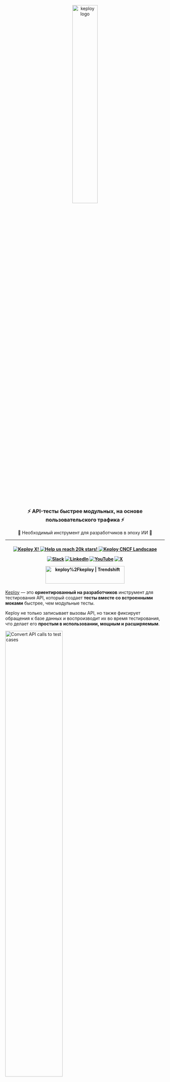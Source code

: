<p align="center">
  <img align="center" src="https://docs.keploy.io/img/keploy-logo-dark.svg?s=200&v=4" height="40%" width="40%"  alt="keploy logo"/>
</p>
<h3 align="center">
<b>
⚡️ API-тесты быстрее модульных, на основе пользовательского трафика ⚡️
</b>
</h3 >
<p align="center">
🌟 Необходимый инструмент для разработчиков в эпоху ИИ 🌟
</p>

---

<h4 align="center">

<a href="https://x.com/Keployio">
    <img src="https://img.shields.io/badge/follow-%40keployio-1DA1F2?logo=X&style=social" alt="Keploy X!" />
  </a>

<a href="https://github.com/Keploy/Keploy/">
   <img src="https://img.shields.io/github/stars/keploy/keploy?color=%23EAC54F&logo=github&label=Help%20us%20reach%2020K%20stars!%20Now%20at:" alt="Help us reach 20k stars!" />
</a>

<a href="https://landscape.cncf.io/?item=app-definition-and-development--continuous-integration-delivery--keploy">
    <img src="https://img.shields.io/badge/CNCF%20Landscape-5699C6?logo=cncf&style=social" alt="Keploy CNCF Landscape" />
  </a>

[![Slack](https://img.shields.io/badge/Slack-4A154B?style=for-the-badge&logo=slack&logoColor=white)](https://join.slack.com/t/keploy/shared_invite/zt-357qqm9b5-PbZRVu3Yt2rJIa6ofrwWNg)
[![LinkedIn](https://img.shields.io/badge/linkedin-%230077B5.svg?style=for-the-badge&logo=linkedin&logoColor=white)](https://www.linkedin.com/company/keploy/)
[![YouTube](https://img.shields.io/badge/YouTube-%23FF0000.svg?style=for-the-badge&logo=YouTube&logoColor=white)](https://www.youtube.com/channel/UC6OTg7F4o0WkmNtSoob34lg)
[![X](https://img.shields.io/badge/X-%231DA1F2.svg?style=for-the-badge&logo=X&logoColor=white)](https://x.com/Keployio)

<a href="https://trendshift.io/repositories/3262" target="_blank"><img src="https://trendshift.io/api/badge/repositories/3262" alt="keploy%2Fkeploy | Trendshift" style="width: 250px; height: 55px;" width="250" height="55"/></a>

</h4>

[Keploy](https://keploy.io) — это **ориентированный на разработчиков** инструмент для тестирования API, который создает **тесты вместе со встроенными моками** быстрее, чем модульные тесты.

Keploy не только записывает вызовы API, но также фиксирует обращения к базе данных и воспроизводит их во время тестирования, что делает его **простым в использовании, мощным и расширяемым**.

<img src="https://raw.githubusercontent.com/keploy/docs/main/static/gif/record-tc.gif" width="60%" alt="Convert API calls to test cases"/>

> 🐰 **Интересный факт:** Keploy использует сам себя для тестирования! Посмотрите наш стильный бейдж покрытия: [![Coverage Status](https://coveralls.io/repos/github/keploy/keploy/badge.svg?branch=main&kill_cache=1)](https://coveralls.io/github/keploy/keploy?branch=main&kill_cache=1) &nbsp;

## 🚨 Вы здесь ради [Генератора юнит-тестов](README-UnitGen.md) (ut-gen)?

Keploy недавно запустил первую в мире реализацию генератора юнит-тестов (ut-gen) на основе [исследовательской работы Meta LLM](https://arxiv.org/pdf/2402.09171). Он понимает семантику кода и генерирует осмысленные юнит-тесты, преследуя следующие цели:

- **Автоматизировать генерацию юнит-тестов (UTG)**: Быстро создавать комплексные юнит-тесты и сокращать рутинные ручные усилия.

- **Улучшить обработку граничных случаев**: Расширять и улучшать охват автоматизированных тестов для более сложных сценариев, часто упускаемых вручную.

- **Повысить покрытие тестами**: По мере роста кодовой базы обеспечение исчерпывающего покрытия должно становиться осуществимым, что соответствует нашей миссии.

### 📜 Следуйте [README Генератора юнит-тестов](README-UnitGen.md)! ✅

## 📘 Документация!

Станьте профессионалом Keploy с **[Документацией Keploy](https://keploy.io/docs/)**.

<img src="https://raw.githubusercontent.com/keploy/docs/main/static/gif/record-replay.gif" width="100%" alt="Record Replay Testing"/>

# 🚀 Быстрая установка (генератор API-тестов)

Интегрируйте Keploy, установив агент локально. Изменения кода не требуются.

```shell
curl --silent -O -L https://keploy.io/install.sh && source install.sh
```

##  🎬 Запись тест-кейсов

Запустите ваше приложение с Keploy, чтобы преобразовать API-вызовы в тесты и моки/стабы.

```zsh
keploy record -c "CMD_TO_RUN_APP" 
```

Например, если вы используете простое Python-приложение, `CMD_TO_RUN_APP` будет выглядеть как `python main.py`, для Golang — `go run main.go`, для Java — `java -jar xyz.jar`, для Node — `npm start`.

```zsh
keploy record -c "python main.py"
```

## 🧪 Запуск тестов

Отключите базы данных, Redis, Kafka или любые другие сервисы, которые использует ваше приложение. Keploy не нуждается в них во время тестирования.

```zsh
keploy test -c "CMD_TO_RUN_APP" --delay 10
```

## ✅ Интеграция покрытия тестов

Чтобы интегрироваться с вашей библиотекой модульного тестирования и увидеть комбинированное покрытие тестов, следуйте этому [руководству по покрытию тестов](https://keploy.io/docs/server/sdk-installation/go/).

> ####  **Если вам понравилось:** Пожалуйста, поставьте 🌟 звезду этому репозиторию! Это бесплатно и вызовет улыбку. 😄 👏

## Настройка в один клик 🚀

Быстро настройте и запустите Keploy без установки на локальную машину:

[![GitHub Codescape](https://img.shields.io/badge/GH%20codespace-3670A0?style=for-the-badge&logo=github&logoColor=fff)]([https://github.dev/Sonichigo/mux-sql](https://github.dev/Sonichigo/mux-sql))

## 🤔 Вопросы?

Свяжитесь с нами. Мы здесь, чтобы помочь!

[![Slack](https://img.shields.io/badge/Slack-4A154B?style=for-the-badge&logo=slack&logoColor=white)](https://join.slack.com/t/keploy/shared_invite/zt-357qqm9b5-PbZRVu3Yt2rJIa6ofrwWNg)
[![LinkedIn](https://img.shields.io/badge/linkedin-%230077B5.svg?style=for-the-badge&logo=linkedin&logoColor=white)](https://www.linkedin.com/company/keploy/)
[![YouTube](https://img.shields.io/badge/YouTube-%23FF0000.svg?style=for-the-badge&logo=YouTube&logoColor=white)](https://www.youtube.com/channel/UC6OTg7F4o0WkmNtSoob34lg)
[![X](https://img.shields.io/badge/X-%231DA1F2.svg?style=for-the-badge&logo=X&logoColor=white)](https://x.com/Keployio)

## 🌐 Поддержка языков

От гофера Go 🐹 до змеи Python 🐍 — мы поддерживаем:

![Go](https://img.shields.io/badge/go-%2300ADD8.svg?style=for-the-badge&logo=go&logoColor=white)
![Java](https://img.shields.io/badge/java-%23ED8B00.svg?style=for-the-badge&logo=java&logoColor=white)
![NodeJS](https://img.shields.io/badge/node.js-6DA55F?style=for-the-badge&logo=node.js&logoColor=white)
![Rust](https://img.shields.io/badge/Rust-darkred?style=for-the-badge&logo=rust&logoColor=white)
![C#](https://img.shields.io/badge/csharp-purple?style=for-the-badge&logo=csharp&logoColor=white)
![Python](https://img.shields.io/badge/python-3670A0?style=for-the-badge&logo=python&logoColor=ffdd54)

## 🫰 Пользователи Keploy 🧡

Итак, вы и ваша организация используете Keploy? Это замечательно. Пожалуйста, добавьте себя в [**этот список,**](https://github.com/orgs/keploy/discussions/1765), и мы отправим вам подарки! 💖

Мы рады и гордимся тем, что вы все стали частью нашего сообщества! 💖

## 🎩 Как происходит магия?

Keploy proxy захватывает и воспроизводит **ВСЕ** (CRUD-операции, включая неидемпотентные API) сетевые взаимодействия вашего приложения.

Отправьтесь в путешествие по **[How Keploy Works?](https://keploy.io/docs/keploy-explained/how-keploy-works/)**, чтобы раскрыть секреты за кулисами!

## 🔧 Основные возможности

- ♻️ **Комбинированное покрытие тестов:** Объедините тесты Keploy с вашими любимыми библиотеками тестирования (JUnit, go-test, py-test, jest), чтобы увидеть общее покрытие тестов.


- 🤖 **Инструментирование EBPF:** Keploy использует EBPF как секретный ингредиент, чтобы сделать интеграцию бескодовой, независимой от языка и очень легковесной.


- 🌐 **Интеграция с CI/CD:** Запускайте тесты с моками где угодно — локально через CLI, в вашем CI-пайплайне (Jenkins, Github Actions...) или даже в Kubernetes-кластере.


- 📽️ **Запись и воспроизведение сложных сценариев:** Keploy может записывать и воспроизводить сложные, распределенные API-сценарии в виде моков и стабов. Это как машина времени для ваших тестов — экономит кучу времени!


- 🎭 **Многоцелевые моки:** Вы также можете использовать моки, сгенерированные Keploy, в качестве серверных тестов!

👉 **Исходный код на GitHub**: [github.com/keploy/keploy](https://github.com/keploy/keploy)

## 👨🏻‍💻 Давайте строить вместе! 👩🏻‍💻

Неважно, новичок вы в программировании или опытный разработчик 🧙‍♀️ — ваше мнение бесценно. Ознакомьтесь с нашими материалами:

📜 [Руководство по внесению вклада](https://github.com/keploy/keploy/blob/main/CONTRIBUTING.md)

❤️ [Кодекс поведения](https://github.com/keploy/keploy/blob/main/CODE_OF_CONDUCT.md)

## 🐲 Текущие ограничения!

- **Модульное тестирование:** Хотя Keploy разработан для работы вместе с фреймворками модульного тестирования (Go test, JUnit...) и может увеличивать общее покрытие кода тестами, он всё же генерирует интеграционные тесты.
- **Продуктивные среды:** В настоящее время Keploy ориентирован на генерацию тестов для разработчиков. Эти тесты можно записывать в любой среде, но мы не тестировали его в высоконагруженных продуктивных средах. Для этого потребуется надёжная система дедупликации, чтобы избежать записи слишком большого количества избыточных тестов. У нас есть идеи по созданию такой системы [#27](https://github.com/keploy/keploy/issues/27)

## ✨ Ресурсы!

🤔 [Часто задаваемые вопросы](https://keploy.io/docs/keploy-explained/faq/)

🕵️‍️ [Почему Keploy](https://keploy.io/docs/keploy-explained/why-keploy/)

⚙️ [Руководство по установке](https://keploy.io/docs/application-development/)

📖 [Руководство по внесению вклада](https://keploy.io/docs/keploy-explained/contribution-guide/)
